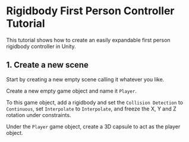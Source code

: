 # Rigidbody First Person Controller Tutorial

This tutorial shows how to create an easily expandable first person rigidbody controller in Unity.

## 1. Create a new scene

Start by creating a new empty scene calling it whatever you like.

Create a new empty game object and name it `Player`.

To this game object, add a rigidbody and set the `Collision Detection` to `Continuous`, set `Interpolate` to `Interpolate`,  and freeze the X, Y and Z rotation under constraints.

Under the `Player` game object, create a 3D capsule to act as the player object.